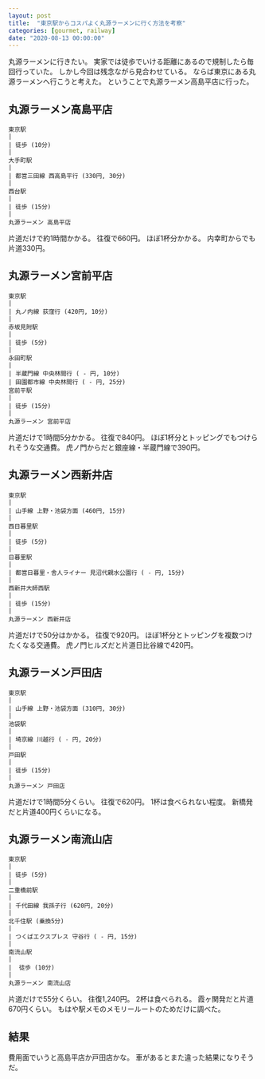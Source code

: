 ```yaml
---
layout: post
title:  "東京駅からコスパよく丸源ラーメンに行く方法を考察"
categories: [gourmet, railway]
date: "2020-08-13 00:00:00"
---
```


丸源ラーメンに行きたい。
実家では徒歩でいける距離にあるので規制したら毎回行っていた。
しかし今回は残念ながら見合わせている。
ならば東京にある丸源ラーメンへ行こうと考えた。
ということで丸源ラーメン高島平店に行った。

## 丸源ラーメン高島平店

```
東京駅
|
| 徒歩 (10分)
|
大手町駅
|
| 都営三田線 西高島平行 (330円, 30分)
|
西台駅
|
| 徒歩 (15分)
|
丸源ラーメン 高島平店
```

片道だけで約1時間かかる。
往復で660円。
ほぼ1杯分かかる。
内幸町からでも片道330円。

## 丸源ラーメン宮前平店

```
東京駅
|
| 丸ノ内線 荻窪行 (420円, 10分)
|
赤坂見附駅
|
| 徒歩 (5分)
|
永田町駅
|
| 半蔵門線 中央林間行 ( - 円, 10分)
| 田園都市線 中央林間行 ( - 円, 25分)
宮前平駅
|
| 徒歩 (15分)
|
丸源ラーメン 宮前平店
```

片道だけで1時間5分かかる。
往復で840円。
ほぼ1杯分とトッピングでもつけられそうな交通費。
虎ノ門からだと銀座線・半蔵門線で390円。

## 丸源ラーメン西新井店

```
東京駅
|
| 山手線 上野・池袋方面 (460円, 15分)
|	
西日暮里駅
|
| 徒歩 (5分)
|	
日暮里駅
|
| 都営日暮里・舎人ライナー 見沼代親水公園行 ( - 円, 15分)
|	
西新井大師西駅
|
| 徒歩 (15分)
|	
丸源ラーメン 西新井店
```
片道だけで50分はかかる。
往復で920円。
ほぼ1杯分とトッピングを複数つけたくなる交通費。
虎ノ門ヒルズだと片道日比谷線で420円。

## 丸源ラーメン戸田店

```
東京駅
|
| 山手線 上野・池袋方面 (310円, 30分)
|
池袋駅
|
| 埼京線 川越行 ( - 円, 20分)
|
戸田駅
|
| 徒歩 (15分)
|
丸源ラーメン 戸田店
```

片道だけで1時間5分くらい。
往復で620円。
1杯は食べられない程度。
新橋発だと片道400円くらいになる。

## 丸源ラーメン南流山店

```
東京駅
|
| 徒歩 (5分)
|
二重橋前駅
|
| 千代田線 我孫子行 (620円, 20分)
|
北千住駅 (乗換5分)
|
| つくばエクスプレス 守谷行 ( - 円, 15分)
|
南流山駅
|
|  徒歩 (10分)
|
丸源ラーメン 南流山店
```

片道だけで55分くらい。
往復1,240円。
2杯は食べられる。
霞ヶ関発だと片道670円くらい。
もはや駅メモのメモリールートのためだけに調べた。

## 結果

費用面でいうと高島平店か戸田店かな。
車があるとまた違った結果になりそうだ。
